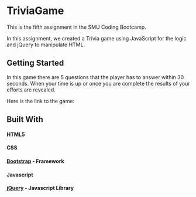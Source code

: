 # TriviaGame
This is the fifth assignment in the SMU Coding Bootcamp.

In this assignment, we created a Trivia game using JavaScript for the logic and jQuery to manipulate HTML.

## Getting Started

In this game there are 5 questions that the player has to answer within 30 seconds.  When your time is up or once you are complete the results of your efforts are revealed.

Here is the link to the game:

## Built With
#### HTML5
#### CSS
#### [Bootstrap](https://getbootstrap.com) - Framework
#### Javascript
#### [jQuery](https://api.jquery.com) - Javascript Library
